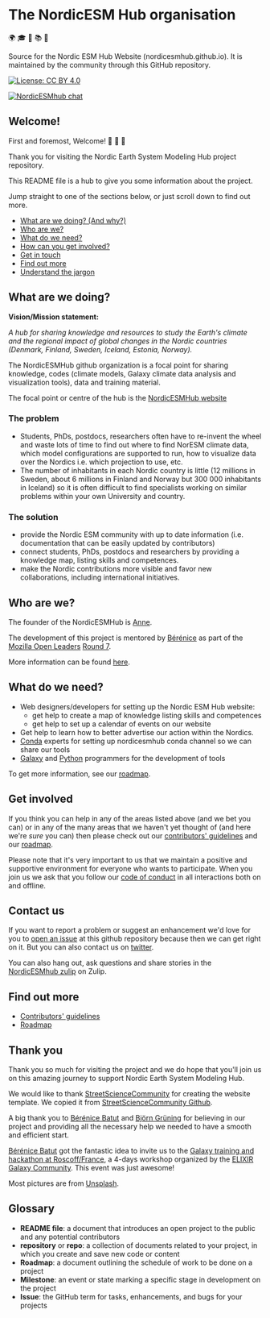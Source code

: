 # The NordicESM Hub organisation

:earth_africa: :mortar_board: :notebook: :books: :bookmark:

Source for the Nordic ESM Hub Website (nordicesmhub.github.io). It is maintained by the community through this GitHub repository. 

[![License: CC BY 4.0](https://img.shields.io/badge/License-CC%20BY%204.0-lightgrey.svg)](https://creativecommons.org/licenses/by/4.0/)

[![NordicESMhub chat](https://img.shields.io/badge/zulip-join_chat-brightgreen.svg)](https://nordicesmhub.zulip.org)


## Welcome!

First and foremost, Welcome! :tada: :rocket: :balloon:

Thank you for visiting the Nordic Earth System Modeling Hub project repository.

This README file is a hub to give you some information about the project. 

Jump straight to one of the sections below, or just scroll down to find out more.

* [What are we doing? (And why?)](#what-are-we-doing)
* [Who are we?](#who-are-we)
* [What do we need?](#what-do-we-need)
* [How can you get involved?](#get-involved)
* [Get in touch](#contact-us)
* [Find out more](#find-out-more)
* [Understand the jargon](#glossary)

## What are we doing?

**Vision/Mission statement:**

*A hub for sharing knowledge and resources to study the Earth's climate and the regional impact of global changes in the Nordic countries (Denmark, Finland, Sweden, Iceland, Estonia, Norway).*

The NordicESMHub github organization is a focal point for sharing knowledge, codes (climate models, Galaxy climate data analysis and visualization tools), data and training material.

The focal point or centre of the hub is the [NordicESMHub website](https://nordicesmhub.github.io/)

### The problem

- Students, PhDs, postdocs, researchers often have to re-invent the wheel and waste lots of time to find out
where to find NorESM climate data, which model configurations are supported to run, how to visualize data 
over the Nordics i.e. which projection to use, etc. 
- The number of inhabitants in each Nordic country is little (12 millions in Sweden, about 6 millions in Finland 
and Norway but 300 000 inhabitants in Iceland) so it is often difficult to find specialists working on 
similar problems within your own University and country.


### The solution

* provide the Nordic ESM community with up to date information (i.e. documentation that can be easily updated by contributors)
* connect students, PhDs, postdocs and researchers by providing a knowledge map, listing skills and competences.
* make the Nordic contributions more visible and favor new collaborations, including international initiatives.


## Who are we?

The founder of the NordicESMHub is [Anne][link_AnneFouilloux]. 

The development of this project is mentored by [Bérénice][link_BereniceBatut] as part of the 
[Mozilla Open Leaders](https://foundation.mozilla.org/en/opportunity/mozilla-open-leaders/) 
[Round 7](https://foundation.mozilla.org/en/opportunity/mozilla-open-leaders/round-7/).

More information can be found [here](https://github.com/MozillaFestival/open-leaders-7/issues/40).


## What do we need?

- Web designers/developers for setting up the Nordic ESM Hub website:
	- get help to create a map of knowledge listing skills and competences
	- get help to set up a calendar of events on our website
- Get help to learn how to better advertise our action within the Nordics.
- [Conda](https://conda.io/en/latest/) experts for setting up nordicesmhub conda channel so we can share our tools
- [Galaxy](https://galaxyproject.org/) and [Python](https://www.python.org/) programmers for the development of tools

To get more information, see our [roadmap](roadmap.md).

## Get involved

If you think you can help in any of the areas listed above (and we bet you can) or in any of the many areas 
that we haven't yet thought of (and here we're *sure* you can) then please check out our 
[contributors' guidelines](CONTRIBUTING.md) and our [roadmap](https://github.com/MozillaFestival/open-leaders-7/issues/40).

Please note that it's very important to us that we maintain a positive and supportive environment for everyone who wants to participate. When you join us we ask that you follow our [code of conduct](CODE_OF_CONDUCT.md) in all interactions both on and offline.


## Contact us

If you want to report a problem or suggest an enhancement we'd love for you to [open an issue](../../issues) 
at this github repository because then we can get right on it. But you can also contact us on 
[twitter](https://twitter.com/AnneFouilloux).

You can also hang out, ask questions and share stories in the 
[NordicESMhub zulip](https://nordicesmhub.zulip.org) on Zulip.

## Find out more

* [Contributors' guidelines](CONTRIBUTING.md)
* [Roadmap](https://github.com/MozillaFestival/open-leaders-7/issues/40)


## Thank you

Thank you so much for visiting the project and we do hope that you'll join us on this amazing journey to 
support Nordic Earth System Modeling Hub.

We would like to thank [StreetScienceCommunity](https://streetscience.community/) for creating the website template. We copied it from [StreetScienceCommunity Github](https://github.com/StreetScienceCommunity/StreetScienceCommunity.github.io).

A big thank you to [Bérénice Batut][link_BereniceBatut] and [Björn Grüning][link_BjornGruning] for believing in our project and providing all the necessary help we needed to have a smooth and efficient start. 

[Bérénice Batut][link_BereniceBatut] got the fantastic idea to invite us to the [Galaxy training and hackathon at Roscoff/France](https://nordicesmhub.github.io/events/2019-04-23-galaxy-roscoff/), a 4-days workshop organized by the [ELIXIR Galaxy Community](https://elixir-europe.org/communities/galaxy). This event was just awesome!

Most pictures are from [Unsplash](https://unsplash.com/).

## Glossary

* **README file**: a document that introduces an open project to the public and any potential contributors
* **repository** or **repo**: a collection of documents related to your project, in which you create and save new code or content
* **Roadmap**: a document outlining the schedule of work to be done on a project
* **Milestone**: an event or state marking a specific stage in development on the project
* **Issue**: the GitHub term for tasks, enhancements, and bugs for your projects


[link_AnneFouilloux]: https://github.com/annefou
[link_BereniceBatut]: http://bebatut.fr/
[link_BjornGruning]: https://github.com/bgruening
